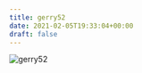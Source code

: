 ```yaml
---
title: gerry52
date: 2021-02-05T19:33:04+00:00
draft: false
---
```


![gerry52](/images/2018f.jpeg)

